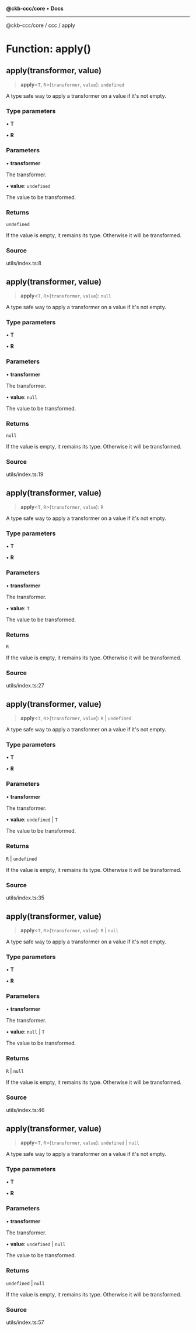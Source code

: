 **@ckb-ccc/core** • **Docs**

***

@ckb-ccc/core / ccc / apply

# Function: apply()

## apply(transformer, value)

> **apply**\<`T`, `R`\>(`transformer`, `value`): `undefined`

A type safe way to apply a transformer on a value if it's not empty.

### Type parameters

• **T**

• **R**

### Parameters

• **transformer**

The transformer.

• **value**: `undefined`

The value to be transformed.

### Returns

`undefined`

If the value is empty, it remains its type. Otherwise it will be transformed.

### Source

utils/index.ts:8

## apply(transformer, value)

> **apply**\<`T`, `R`\>(`transformer`, `value`): `null`

A type safe way to apply a transformer on a value if it's not empty.

### Type parameters

• **T**

• **R**

### Parameters

• **transformer**

The transformer.

• **value**: `null`

The value to be transformed.

### Returns

`null`

If the value is empty, it remains its type. Otherwise it will be transformed.

### Source

utils/index.ts:19

## apply(transformer, value)

> **apply**\<`T`, `R`\>(`transformer`, `value`): `R`

A type safe way to apply a transformer on a value if it's not empty.

### Type parameters

• **T**

• **R**

### Parameters

• **transformer**

The transformer.

• **value**: `T`

The value to be transformed.

### Returns

`R`

If the value is empty, it remains its type. Otherwise it will be transformed.

### Source

utils/index.ts:27

## apply(transformer, value)

> **apply**\<`T`, `R`\>(`transformer`, `value`): `R` \| `undefined`

A type safe way to apply a transformer on a value if it's not empty.

### Type parameters

• **T**

• **R**

### Parameters

• **transformer**

The transformer.

• **value**: `undefined` \| `T`

The value to be transformed.

### Returns

`R` \| `undefined`

If the value is empty, it remains its type. Otherwise it will be transformed.

### Source

utils/index.ts:35

## apply(transformer, value)

> **apply**\<`T`, `R`\>(`transformer`, `value`): `R` \| `null`

A type safe way to apply a transformer on a value if it's not empty.

### Type parameters

• **T**

• **R**

### Parameters

• **transformer**

The transformer.

• **value**: `null` \| `T`

The value to be transformed.

### Returns

`R` \| `null`

If the value is empty, it remains its type. Otherwise it will be transformed.

### Source

utils/index.ts:46

## apply(transformer, value)

> **apply**\<`T`, `R`\>(`transformer`, `value`): `undefined` \| `null`

A type safe way to apply a transformer on a value if it's not empty.

### Type parameters

• **T**

• **R**

### Parameters

• **transformer**

The transformer.

• **value**: `undefined` \| `null`

The value to be transformed.

### Returns

`undefined` \| `null`

If the value is empty, it remains its type. Otherwise it will be transformed.

### Source

utils/index.ts:57
